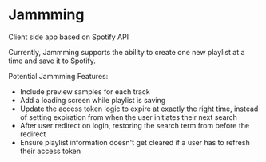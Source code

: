# Jammming
Client side app based on Spotify API

Currently, Jammming supports the ability to create one new playlist at a time and save it to Spotify.

Potential Jammming Features:
- Include preview samples for each track
- Add a loading screen while playlist is saving
- Update the access token logic to expire at exactly the right time, instead of setting expiration from when the user initiates their next search
- After user redirect on login, restoring the search term from before the redirect
- Ensure playlist information doesn't get cleared if a user has to refresh their access token
